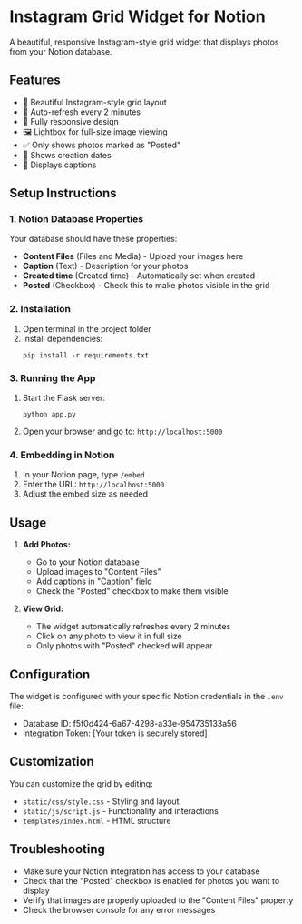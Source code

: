 # Instagram Grid Widget for Notion

A beautiful, responsive Instagram-style grid widget that displays photos from your Notion database.

## Features

- 📸 Beautiful Instagram-style grid layout
- 🔄 Auto-refresh every 2 minutes
- 📱 Fully responsive design
- 🖼️ Lightbox for full-size image viewing
- ✅ Only shows photos marked as "Posted"
- 📅 Shows creation dates
- 💬 Displays captions

## Setup Instructions

### 1. Notion Database Properties
Your database should have these properties:
- **Content Files** (Files and Media) - Upload your images here
- **Caption** (Text) - Description for your photos
- **Created time** (Created time) - Automatically set when created
- **Posted** (Checkbox) - Check this to make photos visible in the grid

### 2. Installation

1. Open terminal in the project folder
2. Install dependencies:
   ```
   pip install -r requirements.txt
   ```

### 3. Running the App

1. Start the Flask server:
   ```
   python app.py
   ```

2. Open your browser and go to: `http://localhost:5000`

### 4. Embedding in Notion

1. In your Notion page, type `/embed`
2. Enter the URL: `http://localhost:5000`
3. Adjust the embed size as needed

## Usage

1. **Add Photos:**
   - Go to your Notion database
   - Upload images to "Content Files"
   - Add captions in "Caption" field
   - Check the "Posted" checkbox to make them visible

2. **View Grid:**
   - The widget automatically refreshes every 2 minutes
   - Click on any photo to view it in full size
   - Only photos with "Posted" checked will appear

## Configuration

The widget is configured with your specific Notion credentials in the `.env` file:
- Database ID: f5f0d424-6a67-4298-a33e-954735133a56
- Integration Token: [Your token is securely stored]

## Customization

You can customize the grid by editing:
- `static/css/style.css` - Styling and layout
- `static/js/script.js` - Functionality and interactions
- `templates/index.html` - HTML structure

## Troubleshooting

- Make sure your Notion integration has access to your database
- Check that the "Posted" checkbox is enabled for photos you want to display
- Verify that images are properly uploaded to the "Content Files" property
- Check the browser console for any error messages
